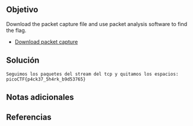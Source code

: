 ## Objetivo
Download the packet capture file and use packet analysis software to find the flag.
- [Download packet capture](https://artifacts.picoctf.net/c/195/network-dump.flag.pcap)
## Solución
```
Seguimos los paquetes del stream del tcp y quitamos los espacios:
picoCTF{p4ck37_5h4rk_b9d53765}
```
## Notas adicionales
## Referencias